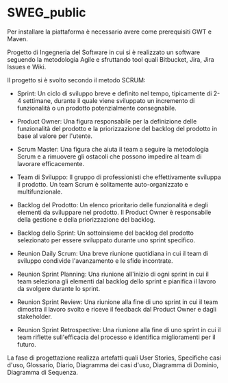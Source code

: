 # SWEG_public

Per installare la piattaforma è necessario avere come prerequisiti GWT e Maven. 

Progetto di Ingegneria del Software in cui si è realizzato un software seguendo la metodologia Agile e sfruttando tool quali Bitbucket, Jira, Jira Issues e Wiki.

Il progetto si è svolto secondo il metodo SCRUM:

- Sprint: Un ciclo di sviluppo breve e definito nel tempo, tipicamente di 2-4 settimane, durante il quale viene sviluppato un incremento di funzionalità o un prodotto potenzialmente consegnabile.

- Product Owner: Una figura responsabile per la definizione delle funzionalità del prodotto e la priorizzazione del backlog del prodotto in base al valore per l'utente.

- Scrum Master: Una figura che aiuta il team a seguire la metodologia Scrum e a rimuovere gli ostacoli che possono impedire al team di lavorare efficacemente.

- Team di Sviluppo: Il gruppo di professionisti che effettivamente sviluppa il prodotto. Un team Scrum è solitamente auto-organizzato e multifunzionale.

- Backlog del Prodotto: Un elenco prioritario delle funzionalità e degli elementi da sviluppare nel prodotto. Il Product Owner è responsabile della gestione e della priorizzazione del backlog.

- Backlog dello Sprint: Un sottoinsieme del backlog del prodotto selezionato per essere sviluppato durante uno sprint specifico.

- Reunion Daily Scrum: Una breve riunione quotidiana in cui il team di sviluppo condivide l'avanzamento e le sfide incontrate.

- Reunion Sprint Planning: Una riunione all'inizio di ogni sprint in cui il team seleziona gli elementi dal backlog dello sprint e pianifica il lavoro da svolgere durante lo sprint.

- Reunion Sprint Review: Una riunione alla fine di uno sprint in cui il team dimostra il lavoro svolto e riceve il feedback dal Product Owner e dagli stakeholder.

- Reunion Sprint Retrospective: Una riunione alla fine di uno sprint in cui il team riflette sull'efficacia del processo e identifica miglioramenti per il futuro.
    
La fase di progettazione realizza artefatti quali User Stories, Specifiche casi d'uso, Glossario, Diario, Diagramma dei casi d'uso, Diagramma di Dominio, Diagramma di Sequenza.

